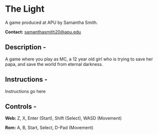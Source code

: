 # The Light

A game produced at APU by Samantha Smith.

**Contact:** samanthasmith20@apu.edu

## Description - 

A game where you play as MC, a 12 year old girl who is trying to save her papa, and save the world from eternal darkness.

## Instructions - 

Instructions go here

## Controls - 

**Web:** Z, X, Enter (Start), Shift (Select), WASD (Movement)

**Rom:** A, B, Start, Select, D-Pad (Movement)